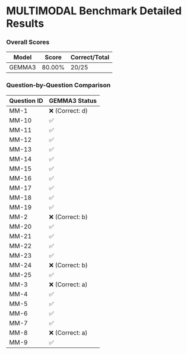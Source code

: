 # MULTIMODAL Benchmark Detailed Results

### Overall Scores

| Model | Score | Correct/Total |
|-------|--------|---------------|
| GEMMA3 | 80.00% | 20/25 |

### Question-by-Question Comparison

| Question ID | GEMMA3 Status |
|------------|------------|
| MM-1 | ❌ (Correct: d) |
| MM-10 | ✅ |
| MM-11 | ✅ |
| MM-12 | ✅ |
| MM-13 | ✅ |
| MM-14 | ✅ |
| MM-15 | ✅ |
| MM-16 | ✅ |
| MM-17 | ✅ |
| MM-18 | ✅ |
| MM-19 | ✅ |
| MM-2 | ❌ (Correct: b) |
| MM-20 | ✅ |
| MM-21 | ✅ |
| MM-22 | ✅ |
| MM-23 | ✅ |
| MM-24 | ❌ (Correct: b) |
| MM-25 | ✅ |
| MM-3 | ❌ (Correct: a) |
| MM-4 | ✅ |
| MM-5 | ✅ |
| MM-6 | ✅ |
| MM-7 | ✅ |
| MM-8 | ❌ (Correct: a) |
| MM-9 | ✅ |
